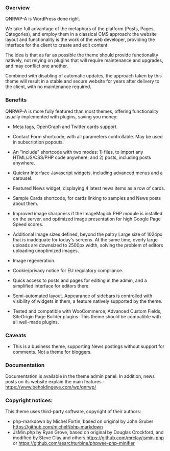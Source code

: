 ### Overview

QNRWP-A is WordPress done right.

We take full advantage of the metaphors of the platform (Posts, Pages, Categories), and employ them in a classical CMS approach: the website layout and functionality is the work of the web developer, providing the interface for the client to create and edit content.

The idea is that as far as possible the theme should provide functionality natively, not relying on plugins that will require maintenance and upgrades, and may conflict one another.

Combined with disabling of automatic updates, the approach taken by this theme will result in a stable and secure website for years after delivery to the client, with no maintenance required.

### Benefits

QNRWP-A is more fully featured than most themes, offering functionality usually implemented with plugins, saving you money:

* Meta tags, OpenGraph and Twitter cards support.

* Contact Form shortcode, with all parameters controllable. May be used in subscription popouts.

* An "include" shortcode with two modes: 1) files, to import any HTML/JS/CSS/PHP code anywhere; and 2) posts, including posts anywhere.

* Quicknr Interface Javascript widgets, including advanced menus and a carousel.

* Featured News widget, displaying 4 latest news items as a row of cards.

* Sample Cards shortcode, for cards linking to samples and News posts about them.

* Improved image sharpness if the ImageMagick PHP module is installed on the server, and optimized image presentation for high Google Page Speed scores.

* Additional image sizes defined, beyond the paltry Large size of 1024px that is inadequate for today's screens. At the same time, overly large uploads are downsized to 2500px width, solving the problem of editors uploading unoptimized images.

* Image regeneration.

* Cookie/privacy notice for EU regulatory compliance.

* Quick access to posts and pages for editing in the admin, and a simplified interface for editors there.

* Semi-automated layout. Appearance of sidebars is controlled with visibility of widgets in them, a feature natively supported by the theme.

* Tested and compatible with WooCommerce, Advanced Custom Fields, SiteOrigin Page Builder plugins. This theme should be compatible with all well-made plugins.

### Caveats

* This is a business theme, supporting News postings without support for comments. Not a theme for bloggers.

### Documentation

Documentation is available in the theme admin panel. In addition, news posts on its website explain the main features - https://www.beholdingeye.com/wp/qnrwp/

### Copyright notices:

This theme uses third-party software, copyright of their authors:

* php-markdown by Michel Fortin, based on original by John Gruber https://github.com/michelf/php-markdown
* JsMin.php by Ryan Grove, based on original by Douglas Crockford, and modified by Steve Clay and others https://github.com/mrclay/jsmin-php or https://github.com/searchturbine/phpwee-php-minifier